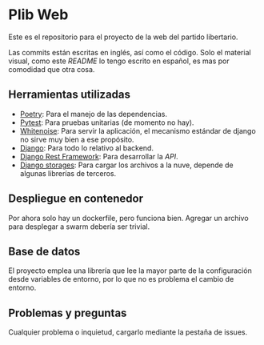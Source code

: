 # Plib Web

Este es el repositorio para el proyecto de la web del partido libertario.

Las commits están escritas en inglés, así como el código. Solo el material visual, como este _README_ lo tengo escrito en español, es mas por comodidad que otra cosa.

## Herramientas utilizadas

- [Poetry][poetry]: Para el manejo de las dependencias.
- [Pytest][pytest]: Para pruebas unitarias (de momento no hay).
- [Whitenoise][whitenoise]: Para servir la aplicación, el mecanismo estándar de django no sirve muy bien a ese propósito.
- [Django][django]: Para todo lo relativo al backend.
- [Django Rest Framework][drf]: Para desarrollar la _API_.
- [Django storages][storages]: Para cargar los archivos a la nuve, depende de algunas librerías de terceros.

## Despliegue en contenedor

Por ahora solo hay un dockerfile, pero funciona bien. Agregar un archivo para desplegar a swarm debería ser trivial.

## Base de datos

El proyecto emplea una librería que lee la mayor parte de la configuración desde variables de entorno, por lo que no es problema el cambio de entorno.

## Problemas y preguntas

Cualquier problema o inquietud, cargarlo mediante la pestaña de issues.

[poetry]: https://python-poetry.org/ "Poetry python dependency management"
[pytest]: https://pytest.org/ "Pytest test framework"
[whitenoise]: http://whitenoise.evans.io/
[django]: https://djangoproject.com/ "The web framework for perfectionists"
[drf]: https://www.django-rest-framework.org/
[storages]: https://django-storages.readthedocs.io/ "File storage backends for django"
